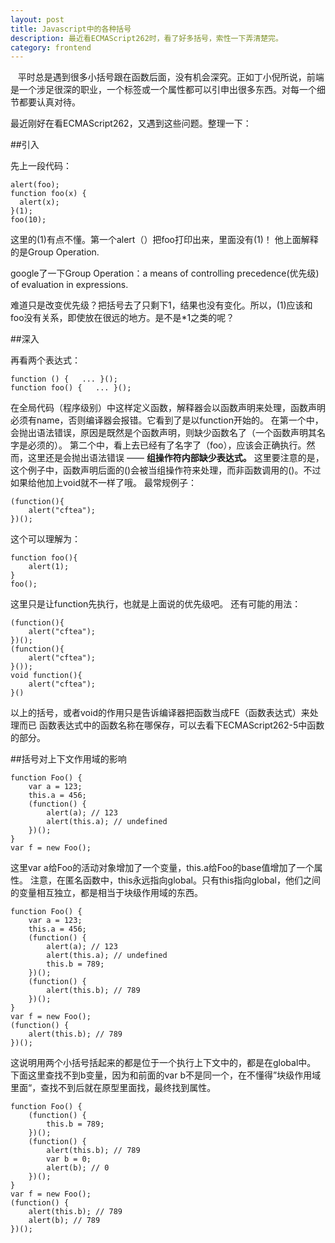 ```yaml
---
layout: post
title: Javascript中的各种括号
description: 最近看ECMAScript262时，看了好多括号，索性一下弄清楚完。
category: frontend
---
```


&nbsp;&nbsp;&nbsp;平时总是遇到很多小括号跟在函数后面，没有机会深究。正如丁小倪所说，前端是一个涉足很深的职业，一个标签或一个属性都可以引申出很多东西。对每一个细节都要认真对待。

最近刚好在看ECMAScript262，又遇到这些问题。整理一下：

##引入

先上一段代码：

	alert(foo);
	function foo(x) {
	  alert(x);
	}(1); 
	foo(10);

这里的(1)有点不懂。第一个alert（）把foo打印出来，里面没有(1)！
他上面解释的是Group Operation.

google了一下Group Operation：a means of controlling precedence(优先级) of evaluation in expressions.

难道只是改变优先级？把括号去了只剩下1，结果也没有变化。所以，(1)应该和foo没有关系，即使放在很远的地方。是不是*1之类的呢？

##深入

再看两个表达式：

	function () {   ... }();
	function foo() {   ... }();

在全局代码（程序级别）中这样定义函数，解释器会以函数声明来处理，函数声明必须有name，否则编译器会报错。它看到了是以function开始的。 在第一个中，会抛出语法错误，原因是既然是个函数声明，则缺少函数名了（一个函数声明其名字是必须的）。
第二个中，看上去已经有了名字了（foo），应该会正确执行。然而，这里还是会抛出语法错误 —— **组操作符内部缺少表达式。** 这里要注意的是，这个例子中，函数声明后面的()会被当组操作符来处理，而非函数调用的()。不过如果给他加上void就不一样了哦。
最常规例子：

	(function(){
	    alert("cftea");
	})();

这个可以理解为：

	function foo(){
    	alert(1);
	}
	foo();
这里只是让function先执行，也就是上面说的优先级吧。
还有可能的用法：

	(function(){
	    alert("cftea");
	})();
	(function(){
	    alert("cftea");
	}());
	void function(){
	    alert("cftea");
	}()

以上的括号，或者void的作用只是告诉编译器把函数当成FE（函数表达式）来处理而已
函数表达式中的函数名称在哪保存，可以去看下ECMAScript262-5中函数的部分。

##括号对上下文作用域的影响

	function Foo() {
	    var a = 123;
	    this.a = 456;
	    (function() {
	        alert(a); // 123
	        alert(this.a); // undefined
	    })();
	}
	var f = new Foo();
这里var a给Foo的活动对象增加了一个变量，this.a给Foo的base值增加了一个属性。
注意，在匿名函数中，this永远指向global。只有this指向global，他们之间的变量相互独立，都是相当于块级作用域的东西。

	function Foo() {
	    var a = 123;
	    this.a = 456;
	    (function() {
	        alert(a); // 123
	        alert(this.a); // undefined
	        this.b = 789;
	    })();
	    (function() {
	        alert(this.b); // 789
	    })();
	}
	var f = new Foo();
	(function() {
	    alert(this.b); // 789
	})();
这说明用两个小括号括起来的都是位于一个执行上下文中的，都是在global中。
下面这里查找不到b变量，因为和前面的var b不是同一个，在不懂得”块级作用域里面“，查找不到后就在原型里面找，最终找到属性。

	function Foo() {
	    (function() {
	        this.b = 789;
	    })();
	    (function() {
	        alert(this.b); // 789
	        var b = 0;
	        alert(b); // 0
	    })();
	}
	var f = new Foo();
	(function() {
	    alert(this.b); // 789
	    alert(b); // 789
	})();

